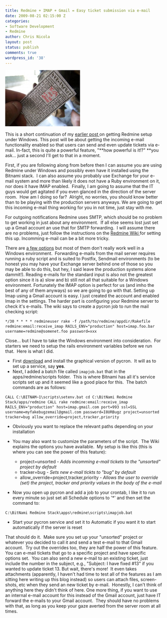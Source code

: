 ```yaml
---
title: Redmine + IMAP + Gmail = Easy ticket submission via e-mail
date: 2009-08-21 02:15:00 Z
categories:
- Software Development
- Redmine
author: Chris Nicola
layout: post
status: publish
comments: true
wordpress_id: '38'
---
```


![ticket][1] 

This is a short continuation of my [earlier post ][2]on getting Redmine setup under Windows. This post will be about getting the incoming e-mail functionality enabled so that users can send and even update tickets via e-mail. In-fact, this is quite a powerful feature, "**how powerful is it!?" **you ask... just a second I'll get to that in a moment. 

<!--more-->

First, if you are following along from before then I can assume you are using Redmine under Windows and possibly even have it installed using the Bitnami stack.  I can also assume you probably use Exchange for your e-mail system and more than likely it does not have a Ruby environment on it, nor does it have IMAP enabled.  Finally, I am going to assume that the IT guys would get agitated if you even glanced in the direction of the server room.  How am I doing so far?  Alright, no worries, you should know better than to be playing with the production servers anyways. We are going to get this incoming e-mail thing working for you in not time, just stay with me. 

For outgoing notifications Redmine uses SMTP, which should be no problem to get working in just about any environment.  If all else seems lost just set up a Gmail account an use that for SMTP forwarding.  I will assume there are no problems, just follow the instructions on the [Redmine Wiki ][3]for setting this up. Incomming e-mail can be a bit more tricky.  

There are [a few options][4] but most of them don't really work well in a Windows environment.  Forwarding e-mails from the mail server requires running a ruby script and is suited to Postfix, Sendmail environments (to be honest you may have your Exchange server behind one of those so you may be able to do this, but hey, I said leave the production systems alone dammit!). Reading e-mails for the standard input is also not the greatest option since it is a) slow and b) still not all that suitable for a Windows environment. Fortunately the IMAP option is perfect for us (and imho the best of any of them anyways) so we are going to go with that. Setting up Imap using a Gmail account is easy. I just created the account and enabled Imap in the settings. The harder part is configuring your Redmine server to check it's e-mails. The wiki says to create a pycron job to run the mail checking script: 

```
*/30 * * * * redmineuser rake -f /path/to/redmine/appdir/Rakefile redmine:email:receive_imap RAILS_ENV="production" host=imap.foo.bar username=redmine@somenet.foo password=xxx
```

Close... but I have to take the Windows environment into consideration.  For starters we need to setup the rails environment variables before we run that.  Here is what I did. 

  * First [download][5] and install the graphical version of pycron.  It will as to set up a service, say **yes**.
  * Next, I added a batch file called `imapjob.bat` that in the apps/redmine/scripts folder.  This is where Bitnami has all it's service scripts set up and it seemed like a good place for this.  The batch commands are as follows:

```
CALL C:\BITNAM~1\scripts\setenv.bat cd C:\BitNami Redmine Stack/apps/redmine CALL rake redmine:email:receive_imap RAILS_ENV="production" host=imap.gmail.com port=993 ssl=SSL username=myfakebugzemail@gmail.com password=I8URBugz project=unsorted tracker=bug allow_override=project,tracker,priority
```

  * Obviously you want to replace the relevant paths depending on your installation
  * You may also want to customize the parameters of the script.  The Wiki explains the options you have available.  My setup is like this (this is where you can see the power of this feature): 
    * project=unsorted - _Adds incomming e-mail tickets to the "unsorted" project by default_
    * tracker=bug _- Sets new e-mail tickts to "bug" by default_
    * allow_override=project,tracker,priority - _Allows the user to override (set) the project, tracker and priority values in the body of the e-mail_

  * Now you open up pycron and add a job to your crontab, I like it to run every minute so just set all Schedule options to '\*' and then set the command to: 
    
```
C:\BitNami Redmine Stack\apps\redmine\scripts\imapjob.bat
```

   * Start your pycron service and set it to Automatic if you want it to start automatically if the server is reset

That should do it.  Make sure you set up your "unsorted" project or whatever you decided to call it and send a test e-mail to that Gmail account.  Try out the overrides too, they are half the power of this feature.  You can e-mail tickets that go to a specific project and have specific options set.  You can also send a new e-mail to an existing ticket, just include the number in the subject, e.g., "Subject: I have fixed #13" if you wanted to update ticket 13. But wait, there's more!  It even takes attachments (apparently, I haven't had time to test all of the features as I am sitting here writing up this blog instead) so users can attach files, screen-shots, etc when they send an new ticket by e-mail.  Honestly, I can't think of anything here they didn't think of here. One more thing, if you want to use an internal e-mail account for this instead of the Gmail account, just have IT forward the e-mails to your Gmail account.  They should have no problems with that, as long as you keep your gaze averted from the server room at all times.

   [1]: /images/ticket.jpg (ticket)
   [2]: http://lucisferre.net/coding/2009/08/19/issue-feature-tracking-with-git-and-redmine-under-windows
   [3]: http://www.redmine.org/projects/redmine/wiki/EmailConfiguration
   [4]: http://www.redmine.org/projects/redmine/wiki/RedmineReceivingEmails
   [5]: http://www.kalab.com/freeware/pycron/pycron.htm

